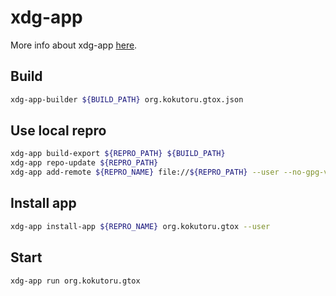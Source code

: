 xdg-app
=======

More info about xdg-app [here](https://wiki.gnome.org/Projects/SandboxedApps).

Build
-----
```bash
xdg-app-builder ${BUILD_PATH} org.kokutoru.gtox.json
```

Use local repro
----
```bash
xdg-app build-export ${REPRO_PATH} ${BUILD_PATH}
xdg-app repo-update ${REPRO_PATH}
xdg-app add-remote ${REPRO_NAME} file://${REPRO_PATH} --user --no-gpg-verify
```

Install app
----
```bash
xdg-app install-app ${REPRO_NAME} org.kokutoru.gtox --user
```

Start
-----
```bash
xdg-app run org.kokutoru.gtox
```
